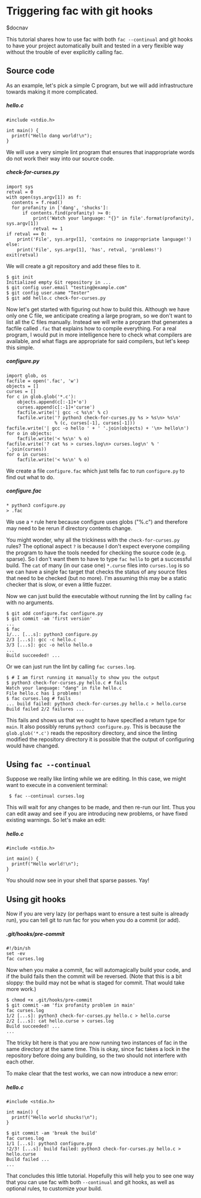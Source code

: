 # Triggering fac with git hooks

$docnav

This tutorial shares how to use fac with both `fac --continual` and
git hooks to have your project automatically built and tested in a
very flexible way without the trouble of ever explicitly calling fac.

## Source code

As an example, let's pick a simple C program, but we will add
infrastructure towards making it more complicated.

##### hello.c
    #include <stdio.h>

    int main() {
      printf("Hello dang world!\n");
    }

We will use a very simple lint program that ensures that inappropriate
words do not work their way into our source code.

##### check-for-curses.py
    import sys
    retval = 0
    with open(sys.argv[1]) as f:
      contents = f.read()
      for profanity in ['dang', 'shucks']:
          if contents.find(profanity) >= 0:
              print('Watch your language: "{}" in file'.format(profanity), sys.argv[1])
              retval += 1
    if retval == 0:
        print('File', sys.argv[1], 'contains no inappropriate language!')
    else:
        print('File', sys.argv[1], 'has', retval, 'problems!')
    exit(retval)

We will create a git repository and add these files to it.

    $ git init
    Initialized empty Git repository in ...
    $ git config user.email "testing@example.com"
    $ git config user.name "Tester"
    $ git add hello.c check-for-curses.py

Now let's get started with figuring out how to build this.  Although
we have only one C file, we anticipate creating a large program, so we
don't want to list all the C files manually.  Instead we will write a
program that generates a facfile called `.fac` that explains how to
compile everything.  For a real program, I would put in more
intelligence here to check what compilers are available, and what
flags are appropriate for said compilers, but let's keep this simple.

##### configure.py
    import glob, os
    facfile = open('.fac', 'w')
    objects = []
    curses = []
    for c in glob.glob('*.c'):
        objects.append(c[:-1]+'o')
        curses.append(c[:-1]+'curse')
        facfile.write('| gcc -c %s\n' % c)
        facfile.write('? python3 check-for-curses.py %s > %s\n> %s\n'
                      % (c, curses[-1], curses[-1]))
    facfile.write('| gcc -o hello ' + ' '.join(objects) + '\n> hello\n')
    for o in objects:
        facfile.write('< %s\n' % o)
    facfile.write('? cat %s > curses.log\n> curses.log\n' % ' '.join(curses))
    for o in curses:
        facfile.write('< %s\n' % o)

We create a file `configure.fac` which just tells fac to run
`configure.py` to find out what to do.

##### configure.fac
    * python3 configure.py
    > .fac

We use a `*` rule here because configure uses globs ("%.c") and
therefore may need to be rerun if directory contents change.

You might wonder, why all the trickiness with the
`check-for-curses.py` rules?  The optional aspect `?` is because I
don't expect everyone compiling the program to have the tools needed
for checking the source code (e.g. sparse).  So I don't want them to
have to type `fac hello` to get a successful build.  The `cat` of many
(in our case one) `*.curse` files into `curses.log` is so we can have a
single fac target that checks the status of any source files that need
to be checked (but no more).  I'm assuming this may be a static
checker that is slow, or even a little fuzzer.

Now we can just build the executable without running the lint by calling
`fac` with no arguments.

    $ git add configure.fac configure.py
    $ git commit -am 'first version'
    ...
    $ fac
    1/... [...s]: python3 configure.py
    2/3 [...s]: gcc -c hello.c
    3/3 [...s]: gcc -o hello hello.o
    ...
    Build succeeded! ...

Or we can just run the lint by calling `fac curses.log`.

    $ # I am first running it manually to show you the output
    $ python3 check-for-curses.py hello.c # fails
    Watch your language: "dang" in file hello.c
    File hello.c has 1 problems!
    $ fac curses.log # fails
    ... build failed: python3 check-for-curses.py hello.c > hello.curse
    Build failed 2/2 failures ...

This fails and shows us that we ought to have specified a return type
for `main`.  It also possibly reruns `python3 configure.py`.  This is
because the `glob.glob('*.c')` reads the repository directory, and
since the linting modified the repository directory it is possible
that the output of configuring would have changed.

## Using `fac --continual`

Suppose we really like linting while we are editing.  In this case, we
might want to execute in a convenient terminal:

     $ fac --continual curses.log

This will wait for any changes to be made, and then re-run our lint.
Thus you can edit away and see if you are introducing new problems, or
have fixed existing warnings.  So let's make an edit:

##### hello.c
    #include <stdio.h>

    int main() {
      printf("Hello world!\n");
    }

You should now see in your shell that sparse passes.  Yay!

## Using git hooks

Now if you are very lazy (or perhaps want to ensure a test suite is
already run), you can tell git to run fac for you when you do a commit
(or add).

##### .git/hooks/pre-commit
    #!/bin/sh
    set -ev
    fac curses.log

Now when you make a commit, fac will automagically build your code,
and if the build fails then the commit will be reversed.  (Note that
this is a bit sloppy: the build may not be what is staged for commit.
That would take more work.)

    $ chmod +x .git/hooks/pre-commit
    $ git commit -am 'fix profanity problem in main'
    fac curses.log
    1/2 [...s]: python3 check-for-curses.py hello.c > hello.curse
    2/2 [...s]: cat hello.curse > curses.log
    Build succeeded! ...
    ...

The tricky bit here is that you are now running two instances of fac
in the same directory at the same time.  This is okay, since fac takes
a lock in the repository before doing any building, so the two should
not interfere with each other.

To make clear that the test works, we can now introduce a new error:

##### hello.c
    #include <stdio.h>

    int main() {
      printf("Hello world shucks!\n");
    }

    $ git commit -am 'break the build'
    fac curses.log
    1/1 [...s]: python3 configure.py
    !2/3! [...s]: build failed: python3 check-for-curses.py hello.c > hello.curse
    Build failed ...
    ...

That concludes this little tutorial.  Hopefully this will help you to
see one way that you can use fac with both `--continual` and git
hooks, as well as optional rules, to customize your build.

